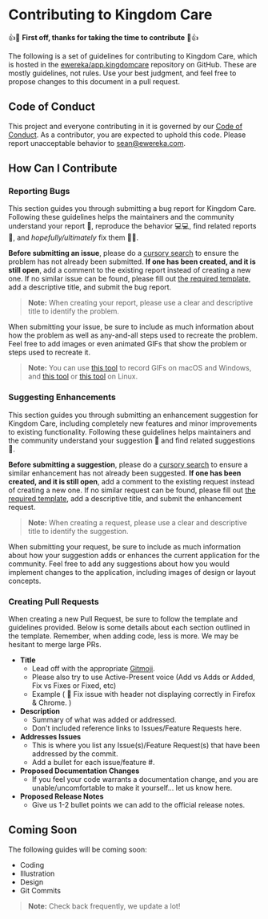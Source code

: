 # Contributing to Kingdom Care
:+1::tada: **First off, thanks for taking the time to contribute** :tada::+1:

The following is a set of guidelines for contributing to Kingdom Care, which is hosted in the [ewereka/app.kingdomcare](https://github.com/ewereka/app.kingdomcare) repository on GitHub. These are mostly guidelines, not rules. Use your best judgment, and feel free to propose changes to this document in a pull request.

## Code of Conduct

This project and everyone contributing in it is governed by our [Code of Conduct](https://www.github.com/ewereka/app.kingdomcare/blob/master/.github/CODE_OF_CONDUCT.md). As a contributor, you are expected to uphold this code. Please report unacceptable behavior to [sean@ewereka.com](mailto:sean@ewereka.com?subject=ewereka%app.kingdomcare%3A%20Code%20of%20Conduct%20Violation%20Report).

## How Can I Contribute

### Reporting Bugs

This section guides you through submitting a bug report for Kingdom Care. Following these guidelines helps the maintainers and the community understand your report :pencil:, reproduce the behavior :computer::computer:, find related reports :mag_right:, and *hopefully/ultimately* fix them :tada::balloon:.

**Before submitting an issue**, please do a [cursory search][issues] to ensure the problem has not already been submitted. **If one has been created, and it is still open**, add a comment to the existing report instead of creating a new one. If no similar issue can be found, please fill out [the required template][new-issue], add a descriptive title, and submit the bug report.

> **Note:** When creating your report, please use a clear and descriptive title to identify the problem.

When submitting your issue, be sure to include as much information about how the problem as well as any-and-all steps used to recreate the problem. Feel free to add images or even animated GIFs that show the problem or steps used to recreate it.

> **Note:** You can use [this tool](https://www.cockos.com/licecap/) to record GIFs on macOS and Windows, and [this tool](https://github.com/colinkeenan/silentcast) or [this tool](https://github.com/GNOME/byzanz) on Linux.

### Suggesting Enhancements

This section guides you through submitting an enhancement suggestion for Kingdom Care, including completely new features and minor improvements to existing functionality. Following these guidelines helps maintainers and the community understand your suggestion :pencil: and find related suggestions :mag_right:.

**Before submitting a suggestion**, please do a [cursory search][issues] to ensure a similar enhancement has not already been suggested. **If one has been created, and it is still open**, add a comment to the existing request instead of creating a new one. If no similar request can be found, please fill out [the required template][new-feature], add a descriptive title, and submit the enhancement request.

> **Note:** When creating a request, please use a clear and descriptive title to identify the suggestion.

When submitting your request, be sure to include as much information about how your suggestion adds or enhances the current application for the community. Feel free to add any suggestions about how you would implement changes to the application, including images of design or layout concepts.

### Creating Pull Requests

When creating a new Pull Request, be sure to follow the template and guidelines provided. Below is some details about each section outlined in the template. Remember, when adding code, less is more. We may be hesitant to merge large PRs.

- **Title**
    - Lead off with the appropriate [Gitmoji](https://gitmoji.carloscuesta.me/).
    - Please also try to use Active-Present voice (Add vs Adds or Added, Fix vs Fixes or Fixed, etc)
    - Example ( :bug: Fix issue with header not displaying correctly in Firefox & Chrome. )
- **Description**
    - Summary of what was added or addressed.
    - Don't included reference links to Issues/Feature Requests here.
- **Addresses Issues**
    - This is where you list any Issue(s)/Feature Request(s) that have been addressed by the commit.
    - Add a bullet for each issue/feature #.
- **Proposed Documentation Changes**
    - If you feel your code warrants a documentation change, and you are unable/uncomfortable to make it yourself... let us know here.
- **Proposed Release Notes**
    - Give us 1-2 bullet points we can add to the official release notes.

## Coming Soon

The following guides will be coming soon:

- Coding
- Illustration
- Design
- Git Commits

> **Note:** Check back frequently, we update a lot!

[issues]:https://github.com/ewereka/app.kingdomcare/issues
[new-issue]:https://github.com/ewereka/app.kingdomcare/issues/new?assignees=&labels=bug&template=bug_report.md&title=%5BBUG%5D
[new-feature]:https://github.com/ewereka/app.kingdomcare/issues/new?assignees=&labels=enhancement&template=feature_request.md&title=%5BFEATURE%5D
